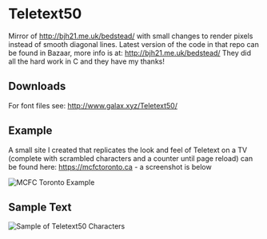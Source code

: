 # Teletext50
Mirror of http://bjh21.me.uk/bedstead/ with small changes to render pixels instead of smooth diagonal lines. Latest version of the code in that repo can be found in Bazaar, more info is at: http://bjh21.me.uk/bedstead/ They did all the hard work in C and they have my thanks!

## Downloads

For font files see: http://www.galax.xyz/Teletext50/

## Example

A small site I created that replicates the look and feel of Teletext on a TV (complete with scrambled characters and a counter until page reload) can be found here: https://mcfctoronto.ca - a screenshot is below

![MCFC Toronto Example](https://raw.githubusercontent.com/glxxyz/bedstead/master/samples/MCFCToronto.png)

## Sample Text

![Sample of Teletext50 Characters](https://raw.githubusercontent.com/glxxyz/bedstead/master/sample-black-text.png)

